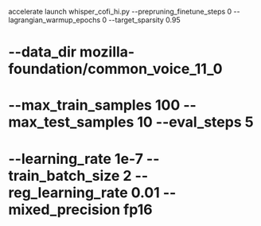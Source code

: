 accelerate launch whisper_cofi_hi.py --prepruning_finetune_steps 0 --lagrangian_warmup_epochs 0 --target_sparsity 0.95 

# --data_dir mozilla-foundation/common_voice_11_0
# --max_train_samples 100 --max_test_samples 10 --eval_steps 5 
# --learning_rate 1e-7  --train_batch_size 2 --reg_learning_rate 0.01 --mixed_precision fp16
